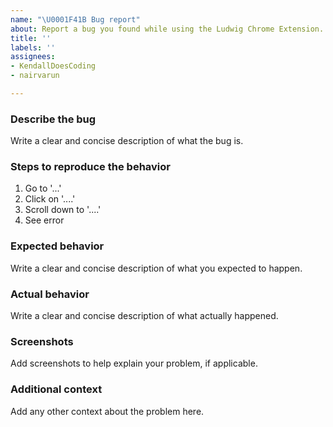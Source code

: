 ```yaml
---
name: "\U0001F41B Bug report"
about: Report a bug you found while using the Ludwig Chrome Extension. The full template is required.
title: ''
labels: ''
assignees:
- KendallDoesCoding
- nairvarun

---
```


### Describe the bug
Write a clear and concise description of what the bug is.

### Steps to reproduce the behavior

1. Go to '...'
2. Click on '....'
3. Scroll down to '....'
4. See error

### Expected behavior

Write a clear and concise description of what you expected to happen.

### Actual behavior

Write a clear and concise description of what actually happened.

### Screenshots

Add screenshots to help explain your problem, if applicable.

### Additional context

Add any other context about the problem here.
